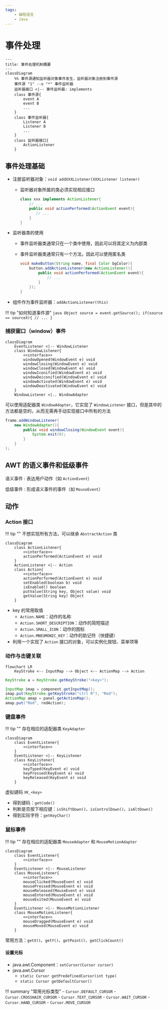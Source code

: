 ```yaml
---
tags:
    - 编程语言
    - Java
---
```


# 事件处理

```mermaid
---
title: 事件处理机制概要
---
classDiagram
    %% 事件源通知监听器对象事件发生，监听器对象注册到事件源
    事件源 "1" --o "*" 事件监听器
    监听器接口 <|-- 事件监听器: implements
    class 事件源{
        event A
        event B
        ...
    }
    class 事件监听器{
        Listener A
        Listener B
        ...
    }
    class 监听器接口{
        ActionListener
    }
```

## 事件处理基础

-   注册监听器对象：`void addXXXListener(XXXListener listener)`

    -   监听器对象所属的类必须实现相应接口

        ```java
        class xxx implements ActionListener{
            // ...
            public void actionPerformed(ActionEvent event){
               // ...
            }
        }
        ```

-   监听器类的使用

    -   事件监听器类通常只在一个类中使用，因此可以将其定义为内部类
    -   事件监听器类通常只有一个方法，因此可以使用匿名类

        ```java
        void makeButton(String name, final Color bgColor){
            button.addActionListener(new ActionListener(){
                public void actionPerformed(ActionEvent event){
                    // ...
                }
            });
        }
        ```

-   组件作为事件监听器：`addActionListener(this)`

!!! tip "如何知道事件源"
    ```java
    Object source = event.getSource();
    if(source == sourceX){
            // ...
    }
    ```

### 捕获窗口（window）事件

```mermaid
classDiagram
    EventListener <|-- WindowListener
    class WindowListener{
        <<interface>>
        windowOpened(WindowEvent e) void
        windowClosing(WindowEvent e) void
        windowClosed(WindowEvent e) void
        windowIconified(WindowEvent e) void
        windowDeiconified(WindowEvent e) void
        windowActivated(WindowEvent e) void
        windowDeactivated(WindowEvent e) void
    }
    WindowListener <|.. WindowAdapter
```

可以使用适配器类 `WindowAdapter`，它实现了 `WindowListener` 接口，但是其中的方法都是空的，从而无需再手动实现接口中所有的方法

```java title="匿名适配器类"
frame.addWindowListener(
    new WindowAdapter(){
        public void windowClosing(WindowEvent event){
            System.exit(0);
        }
    }
);
```

## AWT 的语义事件和低级事件

语义事件
: 表达用户动作（如 `ActionEvent`）

低级事件
: 形成语义事件的事件（如 `MouseEvent`）

## 动作

### Action 接口

!!! tip ""
    不想实现所有方法，可以继承 `AbstractAction` 类

```mermaid
classDiagram
    class ActionListener{
        <<interface>>
        actionPerformed(ActionEvent e) void
    }
    ActionListener <|-- Action
    class Action{
        <<interface>>
        actionPerformed(ActionEvent e) void
        setEnabled(boolean b) void
        isEnabled() boolean
        putValue(String key, Object value) void
        getValue(String key) Object
    }
```

-   key 的常用取值
    -   `Action.NAME`：动作的名称
    -   `Action.SHORT_DESCRIPTION`：动作的简短描述
    -   `Action.SMALL_ICON`：动作的图标
    -   `Action.MNEUMONIC_KEY`：动作的助记符（快捷键）
-   利用一个实现了 `Action` 接口的对象，可以实例化按钮、菜单项等

### 动作与击键关联

```mermaid
flowchart LR
    KeyStroke <-- InputMap --> Object <-- ActionMap --> Action
```

```java
KeyStroke a = KeyStroke.getKeyStroke("<key>");

InputMap imap = component.getInputMap();
imap.put(KeyStroke.getKeyStroke("ctrl R"), "Red");
ActionMap amap = panel.getActionMap();
amap.put("Red", redAction);
```

### 键盘事件

!!! tip ""
    存在相应的适配器类 `KeyAdapter`

```mermaid
classDiagram
    class EventListener{
        <<interface>>
    }
    EventListener <|-- KeyListener
    class KeyListener{
        <<interface>>
        keyTyped(KeyEvent e) void
        keyPressed(KeyEvent e) void
        keyReleased(KeyEvent e) void
    }
```

虚拟键码 `VK_<key>`

-   得到键码：`getCode()`
-   判断是否按下相应键：`isShiftDown()`、`isControlDown()`、`isAltDown()`
-   得到实际字符：`getKeyChar()`

### 鼠标事件

!!! tip ""
    存在相应的适配器类 `MouseAdapter` 和 `MouseMotionAdapter`

```mermaid
classDiagram
    class EventListener{
        <<interface>>
    }
    EventListener <|-- MouseListener
    class MouseListener{
        <<interface>>
        mouseClicked(MouseEvent e) void
        mousePressed(MouseEvent e) void
        mouseReleased(MouseEvent e) void
        mouseEntered(MouseEvent e) void
        mouseExited(MouseEvent e) void
    }
    EventListener <|-- MouseMotionListener
    class MouseMotionListener{
        <<interface>>
        mouseDragged(MouseEvent e) void
        mouseMoved(MouseEvent e) void
    }
```

常用方法：`getX()`、`getY()`、`getPoint()`、`getClickCount()`

#### 设置光标

-   java.awt.Component：`setCursor(Cursor cursor)`
-   java.awt.Cursor
    -   `static Cursor getPredefinedCursor(int type)`
    -   `static Cursor getDefaultCursor()`

!!! summary "常用光标类型"
    - `Cursor.DEFAULT_CURSOR`
    - `Cursor.CROSSHAIR_CURSOR`
    - `Cursor.TEXT_CURSOR`
    - `Cursor.WAIT_CURSOR`
    - `Cursor.HAND_CURSOR`
    - `Cursor.MOVE_CURSOR`

